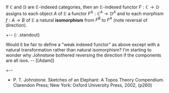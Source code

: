 
If $\mathbb C$ and $\mathbb D$ are $\mathbb E$-indexed categories, then an $\mathbb E$-indexed functor $F:{\mathbb C}\to{\mathbb D}$ assigns to each object $A$ of $\mathbb E$ a functor $F^A:{\mathbb C}^A\to{\mathbb D}^A$ and to each morphism $f:A\to B$ of $\mathbb E$ a natural **isomorphism** from $F^B$ to $F^A$ (note reversal of direction).

+-- {: .standout}

Would it be fair to define a "weak indexed functor" as above except with a natural transformation rather than natural isomorphism?  I'm starting to wonder why Johnstone bothered reversing the direction if the components are all isos. -- [[Adam]]

=--

* P. T. Johnstone. Sketches of an Elephant: A Topos Theory Compendium. Clarendon Press; New York: Oxford University Press, 2002, (p260)